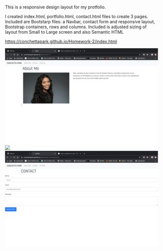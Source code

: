 
This is a responsive design layout for my protfolio.

I created index.html, portfolio.html, contact.html files to create 3 pages. Included are Bootstarp files: a Navbar, contact form and responsive layout, Bootstrap containers, rows and columns.
Included is adjusted sizing of layout from Small to Large screen and also Semantic HTML

https://conchettapark.github.io/Homework-2/index.html



![](Assets/Images/screenshot1.png)
![](Assets/Images/screenshot2.png)
![](Assets/Images/screenshot3.png)
















